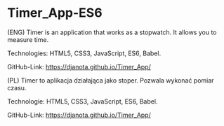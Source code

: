 # Timer_App-ES6
(ENG) Timer is an application that works as a stopwatch. It allows you to measure time.

Technologies: HTML5, CSS3, JavaScript, ES6, Babel.

GitHub-Link: https://djanota.github.io/Timer_App/

(PL) Timer to aplikacja działająca jako stoper. Pozwala wykonać pomiar czasu. 

Technologie: HTML5, CSS3, JavaScript, ES6, Babel.

GitHub-Link: https://djanota.github.io/Timer_App/